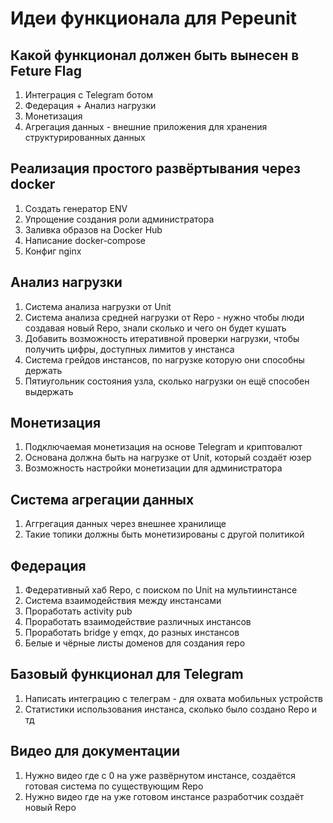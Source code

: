 # Идеи функционала для Pepeunit

## Какой функционал должен быть вынесен в Feture Flag

1. Интеграция с Telegram ботом
1. Федерация + Анализ нагрузки
1. Монетизация
1. Агрегация данных - внешние приложения для хранения структурированных данных

## Реализация простого развёртывания через docker
1. Создать генератор ENV
2. Упрощение создания роли администратора
3. Заливка образов на Docker Hub
4. Написание docker-compose
5. Конфиг nginx

## Анализ нагрузки

1. Система анализа нагрузки от Unit
1. Система анализа средней нагрузки от Repo - нужно чтобы люди создавая новый Repo, знали сколько и чего он будет кушать
1. Добавить возможность итеративной проверки нагрузки, чтобы получить цифры, доступных лимитов у инстанса
1. Система грейдов инстансов, по нагрузке которую они способны держать
1. Пятиугольник состояния узла, сколько нагрузки он ещё способен выдержать

## Монетизация

1. Подключаемая монетизация на основе Telegram и криптовалют
1. Основана должна быть на нагрузке от Unit, который создаёт юзер
1. Возможность настройки монетизации для администратора

## Система агрегации данных

1. Аггрегация данных через внешнее хранилище
1. Такие топики должны быть монетизированы с другой политикой

## Федерация

1. Федеративный хаб Repo, c поиском по Unit на мультиинстансе
1. Система взаимодействия между инстансами
1. Проработать activity pub
1. Проработать взаимодействие различных инстансов
1. Проработать bridge y emqx, до разных инстансов
1. Белые и чёрные листы доменов для создания repo

## Базовый функционал для Telegram
1. Написать интеграцию с телеграм - для охвата мобильных устройств
1. Статистики использования инстанса, сколько было создано Repo и тд

## Видео для документации
1. Нужно видео где с 0 на уже развёрнутом инстансе, создаётся готовая система по существующим Repo
1. Нужно видео где на уже готовом инстансе разработчик создаёт новый Repo